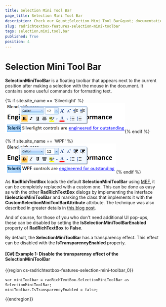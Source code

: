 ```yaml
---
title: Selection Mini Tool Bar
page_title: Selection Mini Tool Bar
description: Check our &quot;Selection Mini Tool Bar&quot; documentation article for the RadRichTextBox {{ site.framework_name }} control.
slug: radrichtextbox-features-selection-mini-toolbar
tags: selection,mini,tool,bar
published: True
position: 4
---
```


# Selection Mini Tool Bar
 
__SelectionMiniToolBar__ is a floating toolbar that appears next to the current position after making a selection with the mouse in the document. It contains some useful commands for formatting text.
  

{% if site.site_name == 'Silverlight' %}
![](images/RadRichTextBox_Features_SelectionMiniToolbar_01.png){% endif %}

{% if site.site_name == 'WPF' %}
![](images/RadRichTextBox_Features_SelectionMiniToolbar_01_WPF.png){% endif %}

As __RadRichTextBox__ loads the default __SelectionMiniToolBar__ using [MEF](http://mef.codeplex.com/), it can be completely replaced with a custom one. This can be done as easy as with the other __RadRichTextBox__ dialogs by implementing the interface __ISelectionMiniToolBar__ and marking the class that implements it with the __CustomSelectionMiniToolBarAttribute__  attribute.  The technique was also described in greater details in [this blog post](http://blogs.telerik.com/xamlteam/posts/10-09-28/some-tricks-with-mef-up-the-sleeve-of-radrichtextbox-for-silverlight.aspx).
        

And of course, for those of you who don't need additional UI pop-ups, these can be disabled by setting the __IsSelectionMiniToolBarEnabled__ property of __RadRichTextBox__ to __False__.
        
By default, the __SelectionMiniToolBar__ has a transparency effect. This effect can be disabled with the __IsTransparencyEnabled__ property.
        
#### __[C#] Example 1:  Disable the transparensy effect of the SelectionMiniToolBar__

{{region cs-radrichtextbox-features-selection-mini-toolbar_0}}

    var miniToolbar = radRichTextBox.SelectionMiniToolBar as SelectionMiniToolBar;
    miniToolbar.IsTransparencyEnabled = false;

{{endregion}}


